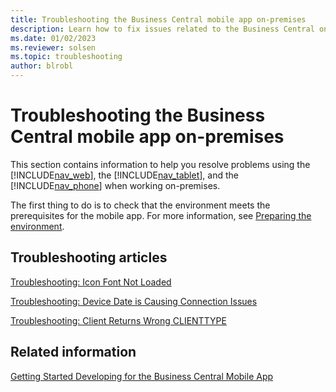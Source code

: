 ```yaml
---
title: Troubleshooting the Business Central mobile app on-premises
description: Learn how to fix issues related to the Business Central on-premises mobile app.
ms.date: 01/02/2023
ms.reviewer: solsen
ms.topic: troubleshooting
author: blrobl
---
```


# Troubleshooting the Business Central mobile app on-premises

This section contains information to help you resolve problems using the [!INCLUDE[nav_web](includes/nav_web_md.md)], the [!INCLUDE[nav_tablet](includes/nav_tablet_md.md)], and the [!INCLUDE[nav_phone](includes/nav_phone_md.md)] when working on-premises.

The first thing to do is to check that the environment meets the prerequisites for the mobile app. For more information, see [Preparing the environment](../deployment/install-business-central-app.md#prereqs).
  
## Troubleshooting articles

 <!-- [Troubleshooting: Compression Option in IIS](Troubleshooting--Compression-Option-in-IIS.md)  
  
 [Troubleshooting: The File that You Are Trying to Use Is Too Large](Troubleshooting--The-File-that-You-Are-Trying-to-Use-Is-Too-Large.md) -->  
  
 [Troubleshooting: Icon Font Not Loaded](/troubleshoot/dynamics-365/business-central/client/client-user-personalization)  
  
 [Troubleshooting: Device Date is Causing Connection Issues](devenv-troubleshooting-device-date-is-causing-connection-issues.md)  
  
 [Troubleshooting: Client Returns Wrong CLIENTTYPE](/troubleshoot/dynamics-365/business-central/client/client-returns-wrong-clienttype)  
  
 <!-- [Troubleshooting: The Server Is Not Compatible](Troubleshooting--The-Server-Is-Not-Compatible.md) -->

## Related information

[Getting Started Developing for the Business Central Mobile App](devenv-getting-started-developing-business-central-mobile-app.md)  
